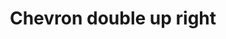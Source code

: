 ---
title: Chevron double up right
tags: ["chevron", "double", "up", "right", "direction"]
icon: chevron-double-up-right
svg: '<svg xmlns="http://www.w3.org/2000/svg" width="24" height="24" fill="none" viewBox="0 0 24 24" stroke-width="1.5" stroke-linecap="round" stroke-linejoin="round" stroke="currentColor"><path d="M17.743 14.743V6.257H9.257"/><path d="M14.743 17.743V9.257H6.257"/></svg>'
---